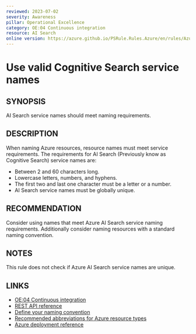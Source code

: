 ```yaml
---
reviewed: 2023-07-02
severity: Awareness
pillar: Operational Excellence
category: OE:04 Continuous integration
resource: AI Search
online version: https://azure.github.io/PSRule.Rules.Azure/en/rules/Azure.Search.Name/
---
```


# Use valid Cognitive Search service names

## SYNOPSIS

AI Search service names should meet naming requirements.

## DESCRIPTION

When naming Azure resources, resource names must meet service requirements.
The requirements for AI Search (Previously know as Cognitive Search) service names are:

- Between 2 and 60 characters long.
- Lowercase letters, numbers, and hyphens.
- The first two and last one character must be a letter or a number.
- AI Search service names must be globally unique.

## RECOMMENDATION

Consider using names that meet Azure AI Search service naming requirements.
Additionally consider naming resources with a standard naming convention.

## NOTES

This rule does not check if Azure AI Search service names are unique.

## LINKS

- [OE:04 Continuous integration](https://learn.microsoft.com/azure/well-architected/operational-excellence/release-engineering-continuous-integration)
- [REST API reference](https://learn.microsoft.com/rest/api/searchmanagement/services/create-or-update)
- [Define your naming convention](https://learn.microsoft.com/azure/cloud-adoption-framework/ready/azure-best-practices/resource-naming)
- [Recommended abbreviations for Azure resource types](https://learn.microsoft.com/azure/cloud-adoption-framework/ready/azure-best-practices/resource-abbreviations)
- [Azure deployment reference](https://learn.microsoft.com/azure/templates/microsoft.search/searchservices)
